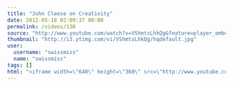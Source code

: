 ```yaml
---
title: "John Cleese on Creativity"
date: 2012-05-18 02:09:37 00:00
permalink: /videos/130
source: "http://www.youtube.com/watch?v=VShmtsLhkQg&feature=player_embedded"
thumbnail: "http://i3.ytimg.com/vi/VShmtsLhkQg/hqdefault.jpg"
user:
  username: "swissmiss"
  name: "swissmiss"
tags: []
html: "<iframe width=\"640\" height=\"360\" src=\"http://www.youtube.com/embed/VShmtsLhkQg?wmode=transparent&fs=1&feature=oembed\" frameborder=\"0\" allowfullscreen></iframe>"
---
```


